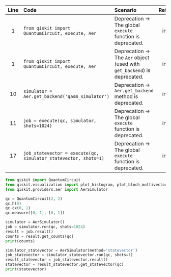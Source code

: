 | Line | Code | Scenario | Reference | Artifact | Refactoring |
| :--: | :--- | :------- | :-------: | :------- | :---------- |
| 1 | `from qiskit import QuantumCircuit, execute, Aer` | Deprecation -> The global `execute` function is deprecated. | internal | `execute` | |
| 1 | `from qiskit import QuantumCircuit, execute, Aer` | Deprecation -> The `Aer` object (used with `get_backend`) is deprecated. | internal | `Aer` | |
| 10 | `simulator = Aer.get_backend('qasm_simulator')` | Deprecation -> `Aer.get_backend` method is deprecated. | internal | `Aer.get_backend` | `AerSimulator()` |
| 11 | `job = execute(qc, simulator, shots=1024)` | Deprecation -> The global `execute` function is deprecated. | internal | `execute` | `simulator.run(qc, shots=1024)` |
| 17 | `job_statevector = execute(qc, simulator_statevector, shots=1)` | Deprecation -> The global `execute` function is deprecated. | internal | `execute` | `simulator_statevector.run(qc, shots=1)` |


```python
from qiskit import QuantumCircuit
from qiskit.visualization import plot_histogram, plot_bloch_multivector
from qiskit.providers.aer import AerSimulator

qc = QuantumCircuit(2, 2)
qc.h(0)
qc.cx(0, 1)
qc.measure([0, 1], [0, 1])

simulator = AerSimulator()
job = simulator.run(qc, shots=1024)
result = job.result()
counts = result.get_counts(qc)
print(counts)

simulator_statevector = AerSimulator(method='statevector')
job_statevector = simulator_statevector.run(qc, shots=1)
result_statevector = job_statevector.result()
statevector = result_statevector.get_statevector(qc)
print(statevector)
```